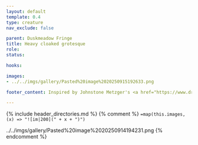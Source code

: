 ```yaml
---
layout: default
template: 0.4
type: creature
nav_exclude: false

parent: Duskmeadow Fringe
title: Heavy cloaked grotesque
role: 
status:

hooks:

images:
- ../../imgs/gallery/Pasted%20image%2020250915192633.png

footer_content: Inspired by Johnstone Metzger's <a href="https://www.drivethrurpg.com/en/product/226083/dungeon-full-of-monsters">Dungeon Full of Monsters</a>. Art by Nathan Jones. 

---
```


{% include header_directories.md %}
{% comment %}
`=map(this.images, (x) => "![im|200](" + x + ")")`

../../imgs/gallery/Pasted%20image%2020250914194231.png
{% endcomment %}